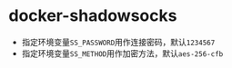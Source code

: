 # docker-shadowsocks

+ 指定环境变量`SS_PASSWORD`用作连接密码，默认`1234567`
+ 指定环境变量`SS_METHOD`用作加密方法，默认`aes-256-cfb`


